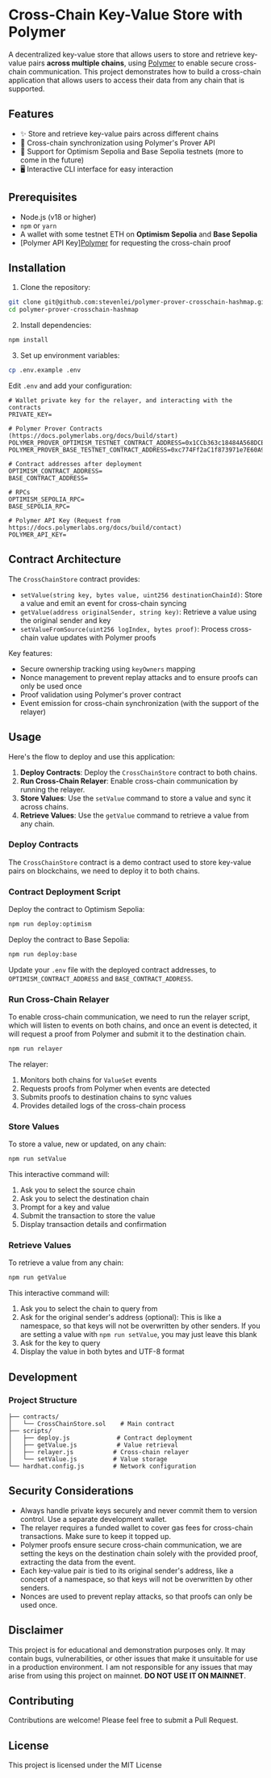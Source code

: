 # Cross-Chain Key-Value Store with Polymer

A decentralized key-value store that allows users to store and retrieve key-value pairs **across multiple chains**, using [Polymer](https://www.polymerlabs.org) to enable secure cross-chain communication. This project demonstrates how to build a cross-chain application that allows users to access their data from any chain that is supported.

## Features

- ✨ Store and retrieve key-value pairs across different chains
- 🔄 Cross-chain synchronization using Polymer's Prover API
- 🎯 Support for Optimism Sepolia and Base Sepolia testnets (more to come in the future)
- 🖥️ Interactive CLI interface for easy interaction

## Prerequisites

- Node.js (v18 or higher)
- `npm` or `yarn`
- A wallet with some testnet ETH on **Optimism Sepolia** and **Base Sepolia**
- [Polymer API Key][Polymer](https://docs.polymerlabs.org/docs/build/contact) for requesting the cross-chain proof

## Installation

1. Clone the repository:

```bash
git clone git@github.com:stevenlei/polymer-prover-crosschain-hashmap.git
cd polymer-prover-crosschain-hashmap
```

2. Install dependencies:

```bash
npm install
```

3. Set up environment variables:

```bash
cp .env.example .env
```

Edit `.env` and add your configuration:

```env
# Wallet private key for the relayer, and interacting with the contracts
PRIVATE_KEY=

# Polymer Prover Contracts (https://docs.polymerlabs.org/docs/build/start)
POLYMER_PROVER_OPTIMISM_TESTNET_CONTRACT_ADDRESS=0x1CCb363c18484A568DCB0Ec37fE5ad716C1D6e77
POLYMER_PROVER_BASE_TESTNET_CONTRACT_ADDRESS=0xc774Ff2aC1f873971e7E60A9b41cF46042989380

# Contract addresses after deployment
OPTIMISM_CONTRACT_ADDRESS=
BASE_CONTRACT_ADDRESS=

# RPCs
OPTIMISM_SEPOLIA_RPC=
BASE_SEPOLIA_RPC=

# Polymer API Key (Request from https://docs.polymerlabs.org/docs/build/contact)
POLYMER_API_KEY=
```

## Contract Architecture

The `CrossChainStore` contract provides:

- `setValue(string key, bytes value, uint256 destinationChainId)`: Store a value and emit an event for cross-chain syncing
- `getValue(address originalSender, string key)`: Retrieve a value using the original sender and key
- `setValueFromSource(uint256 logIndex, bytes proof)`: Process cross-chain value updates with Polymer proofs

Key features:

- Secure ownership tracking using `keyOwners` mapping
- Nonce management to prevent replay attacks and to ensure proofs can only be used once
- Proof validation using Polymer's prover contract
- Event emission for cross-chain synchronization (with the support of the relayer)

## Usage

Here's the flow to deploy and use this application:

1. **Deploy Contracts**: Deploy the `CrossChainStore` contract to both chains.
2. **Run Cross-Chain Relayer**: Enable cross-chain communication by running the relayer.
3. **Store Values**: Use the `setValue` command to store a value and sync it across chains.
4. **Retrieve Values**: Use the `getValue` command to retrieve a value from any chain.

### Deploy Contracts

The `CrossChainStore` contract is a demo contract used to store key-value pairs on blockchains, we need to deploy it to both chains.

### Contract Deployment Script

Deploy the contract to Optimism Sepolia:

```bash
npm run deploy:optimism
```

Deploy the contract to Base Sepolia:

```bash
npm run deploy:base
```

Update your `.env` file with the deployed contract addresses, to `OPTIMISM_CONTRACT_ADDRESS` and `BASE_CONTRACT_ADDRESS`.

### Run Cross-Chain Relayer

To enable cross-chain communication, we need to run the relayer script, which will listen to events on both chains, and once an event is detected, it will request a proof from Polymer and submit it to the destination chain.

```bash
npm run relayer
```

The relayer:

1. Monitors both chains for `ValueSet` events
2. Requests proofs from Polymer when events are detected
3. Submits proofs to destination chains to sync values
4. Provides detailed logs of the cross-chain process

### Store Values

To store a value, new or updated, on any chain:

```bash
npm run setValue
```

This interactive command will:

1. Ask you to select the source chain
2. Ask you to select the destination chain
3. Prompt for a key and value
4. Submit the transaction to store the value
5. Display transaction details and confirmation

### Retrieve Values

To retrieve a value from any chain:

```bash
npm run getValue
```

This interactive command will:

1. Ask you to select the chain to query from
2. Ask for the original sender's address (optional): This is like a namespace, so that keys will not be overwritten by other senders. If you are setting a value with `npm run setValue`, you may just leave this blank
3. Ask for the key to query
4. Display the value in both bytes and UTF-8 format

## Development

### Project Structure

```
├── contracts/
│   └── CrossChainStore.sol    # Main contract
├── scripts/
│   ├── deploy.js             # Contract deployment
│   ├── getValue.js           # Value retrieval
│   ├── relayer.js           # Cross-chain relayer
│   └── setValue.js          # Value storage
└── hardhat.config.js        # Network configuration
```

## Security Considerations

- Always handle private keys securely and never commit them to version control. Use a separate development wallet.
- The relayer requires a funded wallet to cover gas fees for cross-chain transactions. Make sure to keep it topped up.
- Polymer proofs ensure secure cross-chain communication, we are setting the keys on the destination chain solely with the provided proof, extracting the data from the event.
- Each key-value pair is tied to its original sender's address, like a concept of a namespace, so that keys will not be overwritten by other senders.
- Nonces are used to prevent replay attacks, so that proofs can only be used once.

## Disclaimer

This project is for educational and demonstration purposes only. It may contain bugs, vulnerabilities, or other issues that make it unsuitable for use in a production environment. I am not responsible for any issues that may arise from using this project on mainnet. **DO NOT USE IT ON MAINNET**.

## Contributing

Contributions are welcome! Please feel free to submit a Pull Request.

## License

This project is licensed under the MIT License
